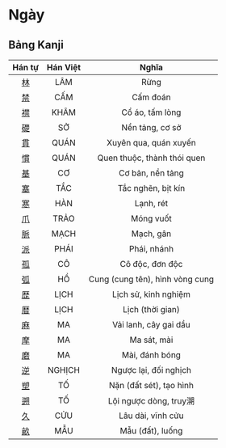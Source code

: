 
# Ngày

## Bảng Kanji

| Hán tự | Hán Việt | Nghĩa |
| :---: | :---: | :---: |
| [林](https://www.tiengnhatdongian.com/kanji/giai-nghia-kanji-%E6%9E%97) | LÂM | Rừng |
| [禁](https://www.tiengnhatdongian.com/kanji/giai-nghia-kanji-%E7%A6%81) | CẤM | Cấm đoán |
| [襟](https://www.tiengnhatdongian.com/kanji/giai-nghia-kanji-%E8%A5%9F) | KHÂM | Cổ áo, tấm lòng |
| [礎](https://www.tiengnhatdongian.com/kanji/giai-nghia-kanji-%E7%A4%8E) | SỞ | Nền tảng, cơ sở |
| [貫](https://www.tiengnhatdongian.com/kanji/giai-nghia-kanji-%E8%B2%AB) | QUÁN | Xuyên qua, quán xuyến |
| [慣](https://www.tiengnhatdongian.com/kanji/giai-nghia-kanji-%E6%85%A3) | QUÁN | Quen thuộc, thành thói quen |
| [基](https://www.tiengnhatdongian.com/kanji/giai-nghia-kanji-%E5%9F%BA) | CƠ | Cơ bản, nền tảng |
| [塞](https://www.tiengnhatdongian.com/kanji/giai-nghia-kanji-%E5%A1%9E) | TẮC | Tắc nghẽn, bịt kín |
| [寒](https://www.tiengnhatdongian.com/kanji/giai-nghia-kanji-%E5%AF%92) | HÀN | Lạnh, rét |
| [爪](https://www.tiengnhatdongian.com/kanji/giai-nghia-kanji-%E7%88%AA) | TRẢO | Móng vuốt |
| [脈](https://www.tiengnhatdongian.com/kanji/giai-nghia-kanji-%E8%84%88) | MẠCH | Mạch, gân |
| [派](https://www.tiengnhatdongian.com/kanji/giai-nghia-kanji-%E6%B4%BE) | PHÁI | Phái, nhánh |
| [孤](https://www.tiengnhatdongian.com/kanji/giai-nghia-kanji-%E5%AD%A4) | CÔ | Cô độc, đơn độc |
| [弧](https://www.tiengnhatdongian.com/kanji/giai-nghia-kanji-%E5%BC%A7) | HỒ | Cung (cung tên), hình vòng cung |
| [歴](https://www.tiengnhatdongian.com/kanji/giai-nghia-kanji-%E6%AD%B4) | LỊCH | Lịch sử, kinh nghiệm |
| [暦](https://www.tiengnhatdongian.com/kanji/giai-nghia-kanji-%E6%9A%A6) | LỊCH | Lịch (thời gian) |
| [麻](https://www.tiengnhatdongian.com/kanji/giai-nghia-kanji-%E9%BA%BB) | MA | Vải lanh, cây gai dầu |
| [摩](https://www.tiengnhatdongian.com/kanji/giai-nghia-kanji-%E6%91%A9) | MA | Ma sát, mài |
| [磨](https://www.tiengnhatdongian.com/kanji/giai-nghia-kanji-%E7%A3%A8) | MA | Mài, đánh bóng |
| [逆](https://www.tiengnhatdongian.com/kanji/giai-nghia-kanji-%E9%80%86) | NGHỊCH | Ngược lại, đối nghịch |
| [塑](https://www.tiengnhatdongian.com/kanji/giai-nghia-kanji-%E5%A1%91) | TỐ | Nặn (đất sét), tạo hình |
| [遡](https://www.tiengnhatdongian.com/kanji/giai-nghia-kanji-%E9%81%A1) | TỐ | Lội ngược dòng, truy溯 |
| [久](https://www.tiengnhatdongian.com/kanji/giai-nghia-kanji-%E4%B9%85) | CỬU | Lâu dài, vĩnh cửu |
| [畝](https://www.tiengnhatdongian.com/kanji/giai-nghia-kanji-%E7%95%9D) | MẪU | Mẫu (đất), luống |

